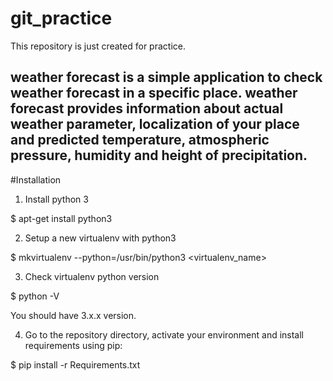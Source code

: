 # git_practice
This repository is just created for practice.

weather forecast is a simple application to check weather forecast in a specific place. weather forecast provides information about actual weather parameter, localization of your place and predicted temperature, atmospheric pressure, humidity and height of precipitation.
---

#Installation

1. Install python 3

$ apt-get install python3

2. Setup a new virtualenv with python3

$ mkvirtualenv --python=/usr/bin/python3 <virtualenv_name>

3. Check virtualenv python version

$ python -V


You should have 3.x.x version.

4. Go to the repository directory, activate your environment and install requirements using pip:

$ pip install -r Requirements.txt
